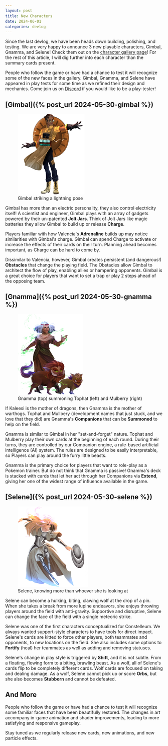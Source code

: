 ```yaml
---
layout: post
title: New Characters
date: 2024-06-01
categories: devlog
---
```


Since the last devlog,
we have been heads down
building, polishing, and testing.
We are very happy to announce 3 new playable characters,
Gimbal, Gnamma, and Selene!
Check them out on the [character gallery page]({{site.base_url}}/characters/)!
For the rest of this article, I will dig further into each character
than the summary cards present.

<!--end_excerpt-->

People who follow the game or have had a chance to test it
will recognize some of the new faces in the gallery.
Gimbal, Gnamma, and Selene have appeared in play tests for some time
as we refined their design and mechanics.
Come join us on
[Discord](https://discord.gg/7kuX43FQsg)
if you would like to be a play-tester!

## [Gimbal]({% post_url 2024-05-30-gimbal %})

<figure>
    <img
        src="/assets/images/2024-05-30-gimbal/gimbal.png"
        alt="Full body portrait of Gimbal"
        height="256"
    >
    <figcaption>Gimbal striking a lightning pose</figcaption>
</figure>

Gimbal has more than an electric personality,
they also control electricity itself!
A scientist and engineer, Gimbal plays with an array of gadgets
powered by their un-patented **Jolt Jars**.
Think of Jolt Jars like magic batteries
they allow Gimbal to build up or release **Charge**.

Players familiar with how Valencia's **Adrenaline** builds up
may notice similarities with Gimbal's charge.
Gimbal can spend Charge to activate or increase the effects
of their cards on their turn.
Planning ahead becomes important,
as Charge can be hard to come by.

Dissimilar to Valencia, however,
Gimbal creates persistent (and dangerous!) **Obstacles**
that change the playing field.
The Obstacles allow Gimbal to architect the flow of play,
enabling allies or hampering opponents.
Gimbal is a great choice for players that want to set a trap
or play 2 steps ahead of the opposing team.

## [Gnamma]({% post_url 2024-05-30-gnamma %})

<figure>
    <img
        src="/assets/images/2024-05-30-gnamma/gnamma.png"
        alt="Full body portrait of Gnamma"
        height="256"
    >
    <figcaption>Gnamma (top) summoning Tophat (left) and Mulberry (right)</figcaption>
</figure>

If Kaleesi is the mother of dragons,
then Gnamma is the mother of warthogs.
Tophat and Mullbery
(development names that just stuck, and we love that they did)
are Gnamma's **Companions** that can be **Summoned** to help on the field.

Gnamma is similar to Gimbal in her "set-and-forget" nature.
Tophat and Mulberry play their own cards at the beginning of each round.
During their turns, they are controlled by our Companion engine,
a rule-based artificial intelligence (AI) system.
The rules are designed to be easily interpretable,
so Players can play around the furry little beasts.

Gnamma is the primary choice for players that want to role-play
as a Pokemon trainer.
But do not think that Gnamma is passive!
Gnamma's deck is stacked with cards
that let her act through her Companions via **Extend**,
giving her one of the widest range of influence
available in the game.

## [Selene]({% post_url 2024-05-30-selene %})

<figure>
    <img 
        src="/assets/images/2024-05-30-selene/selene.png" 
        alt="Full body portrait of Selene"
        height="256"
    >
    <figcaption>Selene, knowing more than whoever she is looking at</figcaption>
</figure>

Selene can become a hulking, biting, clawing wolf
at the drop of a pin.
When she takes a break from more lupine endeavors,
she enjoys throwing players around the field with anti-gravity.
Supportive and disruptive,
Selene can change the face of the field
with a single meteoric strike.

Selene was one of the first characters
conceptualized for Constelleum.
We always wanted support-style characters
to have tools for direct impact.
Selene's cards are kitted to force other players,
both teammates and opponents,
to new locations on the field.
She also includes some options to **Fortify** (heal) her teammates
as well as adding and removing statuses.

Selene's change in play style is triggered by **Shift**,
and it is not subtle.
From a floating, flowing form to a biting, brawling beast.
As a wolf, all of Selene's cards flip to be completely different cards.
Wolf cards are focused on taking and dealing damage.
As a wolf, Selene cannot pick up or score **Orbs**, but she also becomes
**Stubborn** and cannot be defeated.

## And More

People who follow the game or have had a chance to test it
will recognize some familiar faces
that have been beautifully restored.
The changes in art accompany in-game animation and shader improvements,
leading to more satisfying and responsive gameplay.

Stay tuned as we regularly release
new cards, new animations, and new particle effects.

